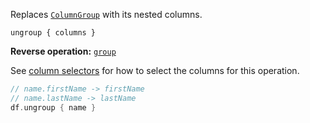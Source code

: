 [//]: # (title: ungroup)

<!---IMPORT org.jetbrains.kotlinx.dataframe.samples.api.Modify-->

Replaces [`ColumnGroup`](DataColumn.md#columngroup) with its nested columns. 

```text
ungroup { columns }
```

**Reverse operation:** [`group`](group.md)

See [column selectors](ColumnSelectors.md) for how to select the columns for this operation.

<!---FUN ungroup-->

```kotlin
// name.firstName -> firstName
// name.lastName -> lastName
df.ungroup { name }
```

<inline-frame src="resources/org.jetbrains.kotlinx.dataframe.samples.api.Modify.ungroup.html" width="100%"/>
<!---END-->
